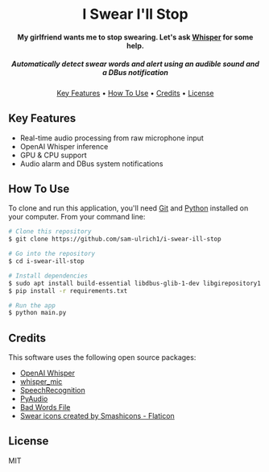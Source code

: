 <h1 align="center">
  <br>
  I Swear I'll Stop
  <br>
</h1>

<h4 align="center">My girlfriend wants me to stop swearing. Let's ask <a href="https://github.com/openai/whisper" target="_blank">Whisper</a> for some help.</h4>
<h5 align="center">Automatically detect swear words and alert using an audible sound and a DBus notification</h5>

<p align="center">
  <a href="#key-features">Key Features</a> •
  <a href="#how-to-use">How To Use</a> •
  <a href="#credits">Credits</a> •
  <a href="#license">License</a>
</p>

## Key Features

* Real-time audio processing from raw microphone input
* OpenAI Whisper inference
* GPU & CPU support
* Audio alarm and DBus system notifications

## How To Use

To clone and run this application, you'll need [Git](https://git-scm.com) and [Python](https://www.python.org/) installed on your computer. From your command line:

```bash
# Clone this repository
$ git clone https://github.com/sam-ulrich1/i-swear-ill-stop

# Go into the repository
$ cd i-swear-ill-stop

# Install dependencies
$ sudo apt install build-essential libdbus-glib-1-dev libgirepository1.0-dev ffmpeg portaudio19-dev
$ pip install -r requirements.txt

# Run the app
$ python main.py
```

## Credits

This software uses the following open source packages:

- [OpenAI Whisper](https://github.com/openai/whisper)
- [whisper_mic](https://github.com/mallorbc/whisper_mic)
- [SpeechRecognition](https://github.com/Uberi/speech_recognition)
- [PyAudio](https://people.csail.mit.edu/hubert/pyaudio)
- [Bad Words File](https://github.com/LDNOOBW/List-of-Dirty-Naughty-Obscene-and-Otherwise-Bad-Words/blob/master/en)
- <a href="https://www.flaticon.com/free-icons/swear" title="swear icons">Swear icons created by Smashicons - Flaticon</a>

## License

MIT

